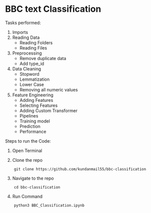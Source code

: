 # BBC text Classification

Tasks performed:
1. Imports
2. Reading Data
    - Reading Folders
    - Reading Files
3. Preprocessing
    - Remove duplicate data
    - Add type_id
4. Data Cleaning
    - Stopword
    - Lemmatization
    - Lower Case
    - Removing all numeric values
5. Feature Engineering
    - Adding Features
    - Selecting Features
    - Adding Custom Transformer
    - Pipelines
    - Training model
    - Prediction
    - Performance


Steps to run the Code:
1. Open Terminal

2. Clone the repo
```
    git clone https://github.com/kundanmail55/bbc-classification
```

3. Navigate to the repo
```
    cd bbc-classification
```

4. Run Command
```
    python3 BBC_Classification.ipynb
```